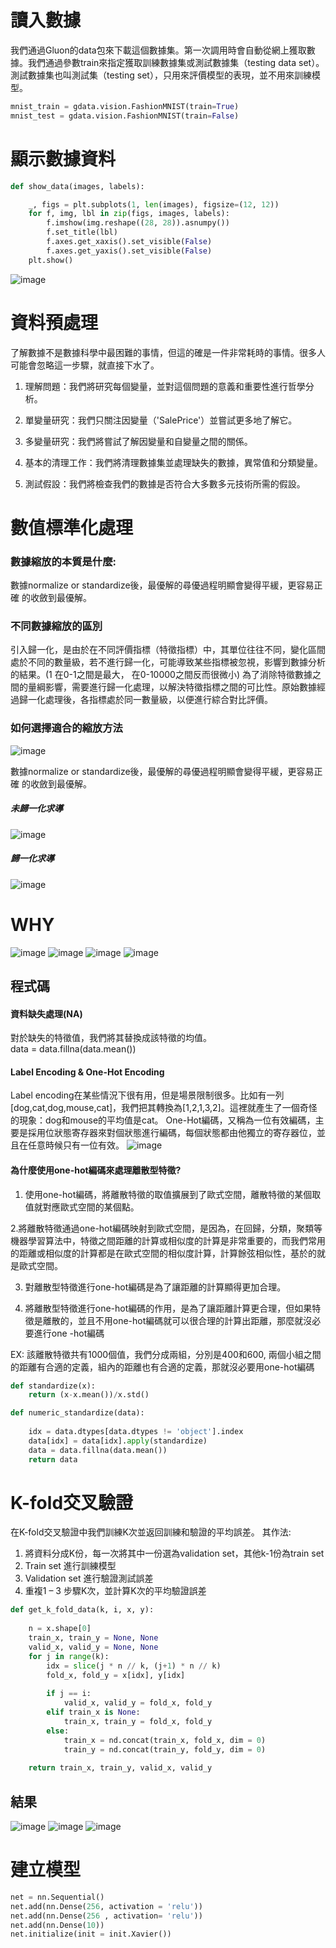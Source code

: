 # 讀入數據
我們通過Gluon的data包來下載這個數據集。第一次調用時會自動從網上獲取數據。我們通過參數train來指定獲取訓練數據集或測試數據集（testing data set）。測試數據集也叫測試集（testing set），只用來評價模型的表現，並不用來訓練模型。

```Python
mnist_train = gdata.vision.FashionMNIST(train=True)
mnist_test = gdata.vision.FashionMNIST(train=False)
```


# 顯示數據資料

```Python
def show_data(images, labels):

    _, figs = plt.subplots(1, len(images), figsize=(12, 12))
    for f, img, lbl in zip(figs, images, labels):
        f.imshow(img.reshape((28, 28)).asnumpy())
        f.set_title(lbl)
        f.axes.get_xaxis().set_visible(False)
        f.axes.get_yaxis().set_visible(False)
    plt.show()
```
![image](https://github.com/rockuass1235/deep-learning/blob/master/images/mnist.PNG)

#   資料預處理
了解數據不是數據科學中最困難的事情，但這的確是一件非常耗時的事情。很多人可能會忽略這一步驟，就直接下水了。

1. 理解問題：我們將研究每個變量，並對這個問題的意義和重要性進行哲學分析。

2. 單變量研究：我們只關注因變量（'SalePrice'）並嘗試更多地了解它。

3. 多變量研究：我們將嘗試了解因變量和自變量之間的關係。

4. 基本的清理工作：我們將清理數據集並處理缺失的數據，異常值和分類變量。

5. 測試假設：我們將檢查我們的數據是否符合大多數多元技術所需的假設。
#  數值標準化處理

###  數據縮放的本質是什麼:
數據normalize or standardize後，最優解的尋優過程明顯會變得平緩，更容易正確   的收斂到最優解。

###  不同數據縮放的區別
引入歸一化，是由於在不同評價指標（特徵指標）中，其單位往往不同，變化區間處於不同的數量級，若不進行歸一化，可能導致某些指標被忽視，影響到數據分析的結果。(1 在0-1之間是最大， 在0-10000之間反而很微小)
為了消除特徵數據之間的量綱影響，需要進行歸一化處理，以解決特徵指標之間的可比性。原始數據經過歸一化處理後，各指標處於同一數量級，以便進行綜合對比評價。

###  如何選擇適合的縮放方法
![image](https://github.com/rockuass1235/deep-learning/blob/master/images/normalize.png)

數據normalize or standardize後，最優解的尋優過程明顯會變得平緩，更容易正確   的收斂到最優解。
#####   未歸一化求導
![image](https://github.com/rockuass1235/deep-learning/blob/master/images/nonormal.png)
#####   歸一化求導
![image](https://github.com/rockuass1235/deep-learning/blob/master/images/normal.png)
#   WHY
![image](https://github.com/rockuass1235/deep-learning/blob/master/images/%E5%9C%96%E7%89%871.png)
![image](https://github.com/rockuass1235/deep-learning/blob/master/images/%E5%9C%96%E7%89%872.png)
![image](https://github.com/rockuass1235/deep-learning/blob/master/images/%E5%9C%96%E7%89%873.png)
![image](https://github.com/rockuass1235/deep-learning/blob/master/images/%E5%9C%96%E7%89%874.png)
##  程式碼
#### 資料缺失處理(NA)
對於缺失的特徵值，我們將其替換成該特徵的均值。<br>
data = data.fillna(data.mean())

#### Label Encoding & One-Hot Encoding
Label encoding在某些情況下很有用，但是場景限制很多。比如有一列[dog,cat,dog,mouse,cat]，我們把其轉換為[1,2,1,3,2]。這裡就產生了一個奇怪的現象：dog和mouse的平均值是cat。
One-Hot編碼，又稱為一位有效編碼，主要是採用位狀態寄存器來對個狀態進行編碼，每個狀態都由他獨立的寄存器位，並且在任意時候只有一位有效。
![image](https://github.com/rockuass1235/deep-learning/blob/master/images/onehot.png)
#### 為什麼使用one-hot編碼來處理離散型特徵?

1. 使用one-hot編碼，將離散特徵的取值擴展到了歐式空間，離散特徵的某個取值就對應歐式空間的某個點。

2.將離散特徵通過one-hot編碼映射到歐式空間，是因為，在回歸，分類，聚類等機器學習算法中，特徵之間距離的計算或相似度的計算是非常重要的，而我們常用的距離或相似度的計算都是在歐式空間的相似度計算，計算餘弦相似性，基於的就是歐式空間。

3. 對離散型特徵進行one-hot編碼是為了讓距離的計算顯得更加合理。

4. 將離散型特徵進行one-hot編碼的作用，是為了讓距離計算更合理，但如果特徵是離散的，並且不用one-hot編碼就可以很合理的計算出距離，那麼就沒必要進行one -hot編碼

EX: 該離散特徵共有1000個值，我們分成兩組，分別是400和600,  兩個小組之間的距離有合適的定義，組內的距離也有合適的定義，那就沒必要用one-hot編碼



```Python
def standardize(x):
    return (x-x.mean())/x.std()

def numeric_standardize(data):
    
    idx = data.dtypes[data.dtypes != 'object'].index
    data[idx] = data[idx].apply(standardize)
    data = data.fillna(data.mean())
    return data

```

#   K-fold交叉驗證

在K-fold交叉驗證中我們訓練K次並返回訓練和驗證的平均誤差。
其作法:

1. 將資料分成K份，每一次將其中一份選為validation set，其他k-1份為train set
2. Train set 進行訓練模型
3. Validation set 進行驗證測試誤差
4. 重複1 – 3 步驟K次，並計算K次的平均驗證誤差
```Python
def get_k_fold_data(k, i, x, y):
    
    n = x.shape[0]
    train_x, train_y = None, None
    valid_x, valid_y = None, None
    for j in range(k):
        idx = slice(j * n // k, (j+1) * n // k)
        fold_x, fold_y = x[idx], y[idx]
        
        if j == i:
            valid_x, valid_y = fold_x, fold_y
        elif train_x is None:
            train_x, train_y = fold_x, fold_y
        else:
            train_x = nd.concat(train_x, fold_x, dim = 0)
            train_y = nd.concat(train_y, fold_y, dim = 0)
    
    return train_x, train_y, valid_x, valid_y

```

##	結果
![image](https://github.com/rockuass1235/deep-learning/blob/master/images/fold1.png)
![image](https://github.com/rockuass1235/deep-learning/blob/master/images/fold2.png)
![image](https://github.com/rockuass1235/deep-learning/blob/master/images/fold3.png)

#   建立模型
```Python
net = nn.Sequential()
net.add(nn.Dense(256, activation = 'relu'))
net.add(nn.Dense(256 , activation= 'relu'))
net.add(nn.Dense(10))
net.initialize(init = init.Xavier())
```
